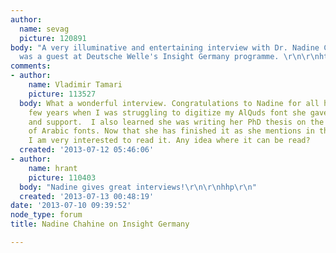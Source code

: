 ```yaml
---
author:
  name: sevag
  picture: 120891
body: "A very illuminative and entertaining interview with Dr. Nadine Chahine, who
  was a guest at Deutsche Welle's Insight Germany programme. \r\n\r\nhttp://www.dw.de/insight-germany-lebanese-typographer-nadine-chahine-2013-07-03/e-16881203-9798"
comments:
- author:
    name: Vladimir Tamari
    picture: 113527
  body: What a wonderful interview. Congratulations to Nadine for all her achievements.  A
    few years when I was struggling to digitize my AlQuds font she gave me some hints
    and support.  I also learned she was writing her PhD thesis on the legibility
    of Arabic fonts. Now that she has finished it as she mentions in the interview,
    I am very interested to read it. Any idea where it can be read?
  created: '2013-07-12 05:46:06'
- author:
    name: hrant
    picture: 110403
  body: "Nadine gives great interviews!\r\n\r\nhhp\r\n"
  created: '2013-07-13 00:48:19'
date: '2013-07-10 09:39:52'
node_type: forum
title: Nadine Chahine on Insight Germany

---
```

